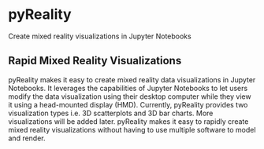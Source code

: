 # pyReality

Create mixed reality visualizations in Jupyter Notebooks

## Rapid Mixed Reality Visualizations

pyReality makes it easy to create mixed reality data visualizations in Jupyter Notebooks. It leverages the capabilities of Jupyter Notebooks to let users modify the data visualization using their desktop computer while they view it using a head-mounted display (HMD). Currently, pyReality provides two visualization types i.e. 3D scatterplots and 3D bar charts. More visualizations will be added later. pyReality makes it easy to rapidly create mixed reality visualizations without having to use multiple software to model and render.
